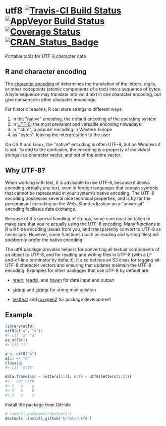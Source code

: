 
utf8 [![Travis-CI Build Status](https://travis-ci.org/krlmlr/utf8.svg?branch=master)](https://travis-ci.org/krlmlr/utf8) [![AppVeyor Build Status](https://ci.appveyor.com/api/projects/status/github/krlmlr/utf8?branch=master&svg=true)](https://ci.appveyor.com/project/krlmlr/utf8) [![Coverage Status](https://img.shields.io/codecov/c/github/krlmlr/utf8/master.svg)](https://codecov.io/github/krlmlr/utf8?branch=master) [![CRAN\_Status\_Badge](http://www.r-pkg.org/badges/version/utf8)](https://cran.r-project.org/package=utf8)
=============================================================================================================================================================================================================================================================================================================================================================================================================================================================================================================================================

Portable tools for UTF-8 character data

R and character encoding
------------------------

The [character encoding](https://en.wikipedia.org/wiki/Character_encoding) of determines the translation of the letters, digits, or other codepoints (atomic components of a text) into a sequence of bytes. A byte sequence may translate into valid text in one character encoding, but give nonsense in other character encodings.

For historic reasons, R can store strings in different ways:

1.  in the "native" encoding, the default encoding of the operating system
2.  in [UTF-8](https://en.wikipedia.org/wiki/UTF-8), the most prevalent and versatile encoding nowadays
3.  in "latin1", a popular encoding in Western Europe
4.  as "bytes", leaving the interpretation to the user

On OS X and Linux, the "native" encoding is often UTF-8, but on Windows it is not. To add to the confusion, the encoding is a property of individual strings in a character vector, and not of the entire vector.

Why UTF-8?
----------

When working with text, it is advisable to use UTF-8, because it allows encoding virtually any text, even in foreign languages that contain symbols that cannot be represented in your system's native encoding. The UTF-8 encoding possesses several nice technical properties, and is by far the predominant encoding on the Web. Standardization on a "universal" encoding faciliates data exchange.

Because of R's special handling of strings, some care must be taken to make sure that you're actually using the UTF-8 encoding. Many functions in R will hide encoding issues from you, and transparently convert to UTF-8 as necessary. However, some functions (such as reading and writing files) will stubbornly prefer the native encoding.

The utf8 pacakge provides helpers for converting all textual components of an object to UTF-8, and for reading and writing files in UTF-8 (with a LF end-of-line terminator by default). It also defines an S3 class for tagging all-UTF-8 character vectors and ensuring that updates maintain the UTF-8 encoding. Examples for other packages that use UTF-8 by default are:

-   [readr](http://readr.tidyverse.org/), [readxl](http://readxl.tidyverse.org/), and [haven](http://haven.tidyverse.org/) for data input and output

-   [stringi](https://cran.r-project.org/package=stringi) and [stringr](http://stringr.tidyverse.org/) for string manipulation

-   [testthat](http://testthat.r-lib.org/) and [roxygen2](https://cran.r-project.org/package=roxygen2) for package development

Example
-------

``` r
library(utf8)
utf8(c("a", "ä"))
#> [1] "a" "ä"
as_utf8(1)
#> [1] "1"

a <- utf8("ä")
a[2] <- "ö"
class(a)
#> [1] "utf8"

data.frame(abc = letters[1:3], utf8 = utf8(letters[1:3]))
#>   abc utf8
#> 1   a    a
#> 2   b    b
#> 3   c    c
```

Install the package from GitHub:

``` r
# install.packages("devtools")
devtools::install_github("krlmlr/utf8")
```
